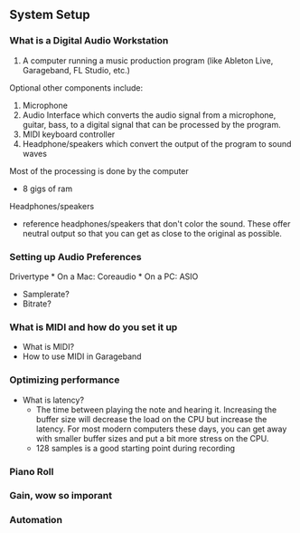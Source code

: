 ## System Setup

### What is a Digital Audio Workstation

1. A computer running a music production program (like Ableton Live, Garageband, FL Studio, etc.)

Optional other components include:

1. Microphone
2. Audio Interface which converts the audio signal from a microphone, guitar, bass, to a digital signal that can be processed by the program.
3. MIDI keyboard controller
4. Headphone/speakers which convert the output of the program to sound waves

Most of the processing is done by the computer
* 8 gigs of ram

Headphones/speakers
* reference headphones/speakers that don't color the sound. These offer neutral output so that you can get as close to the original as possible.

### Setting up Audio Preferences

Drivertype
	* On a Mac: Coreaudio
	* On a PC: ASIO

* Samplerate?
* Bitrate?


### What is MIDI and how do you set it up

* What is MIDI?
* How to use MIDI in Garageband

### Optimizing performance

* What is latency?
	* The time between playing the note and hearing it. Increasing the buffer size will decrease the load on the CPU but increase the latency. For most modern computers these days, you can get away with smaller buffer sizes and put a bit more stress on the CPU. 
	* 128 samples is a good starting point during recording

	
	
### Piano Roll


### Gain, wow so imporant

### Automation

